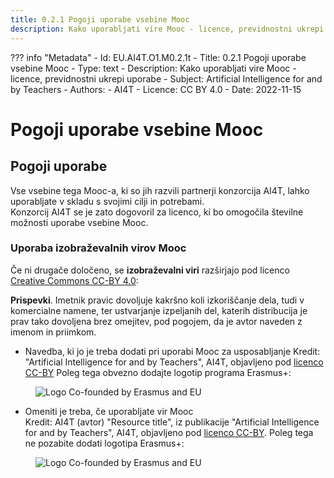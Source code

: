 ```yaml
---
title: 0.2.1 Pogoji uporabe vsebine Mooc
description: Kako uporabljati vire Mooc - licence, previdnostni ukrepi uporabe
---
```

??? info "Metadata"
    - Id: EU.AI4T.O1.M0.2.1t
    - Title: 0.2.1 Pogoji uporabe vsebine Mooc
    - Type: text
    - Description: Kako uporabljati vire Mooc - licence, previdnostni ukrepi uporabe
    - Subject: Artificial Intelligence for and by Teachers
    - Authors:
        - AI4T 
    - Licence: CC BY 4.0
    - Date: 2022-11-15

# Pogoji uporabe vsebine Mooc

## Pogoji uporabe

Vse vsebine tega Mooc-a, ki so jih razvili partnerji konzorcija AI4T, lahko uporabljate v skladu s svojimi cilji in potrebami.  
Konzorcij AI4T se je zato dogovoril za licenco, ki bo omogočila številne možnosti uporabe vsebine Mooc.

### Uporaba izobraževalnih virov Mooc

Če ni drugače določeno, se **izobraževalni viri** razširjajo pod licenco [Creative Commons CC-BY 4.0](https://creativecommons.org/licenses/by/4.0/deed.en):

**Prispevki**. Imetnik pravic dovoljuje kakršno koli izkoriščanje dela, tudi v komercialne namene, ter ustvarjanje izpeljanih del, katerih distribucija je prav tako dovoljena brez omejitev, pod pogojem, da je avtor naveden z imenom in priimkom.

* Navedba, ki jo je treba dodati pri uporabi Mooc za usposabljanje
  Kredit: "Artificial Intelligence for and by Teachers", AI4T, objavljeno pod [licenco CC-BY](https://creativecommons.org/licenses/by/4.0/deed.en)
  Poleg tega obvezno dodajte logotip programa Erasmus+:
<figure>
  <img src="Images/LogoCoFoundedErasmusProgramEU.png" alt="Logo Co-founded by Erasmus and EU"/>
</figure>

* Omeniti je treba, če uporabljate vir Mooc  
  Kredit: AI4T (avtor) "Resource title", iz publikacije "Artificial Intelligence for and by Teachers", AI4T, objavljeno pod [licenco CC-BY](https://creativecommons.org/licenses/by/4.0/deed.en).
  Poleg tega ne pozabite dodati logotipa Erasmus+:
<figure>
  <img src="Images/LogoCoFoundedErasmusProgramEU.png" alt="Logo Co-founded by Erasmus and EU"/>
</figure>
